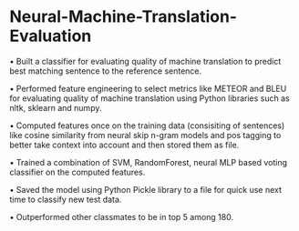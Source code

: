 # Neural-Machine-Translation-Evaluation

• Built a classifier for evaluating quality of machine translation to predict best matching sentence to the reference sentence.

• Performed feature engineering to select metrics like METEOR and BLEU for evaluating quality of machine translation
using Python libraries such as nltk, sklearn and numpy.

• Computed features once on the training data (consisiting of sentences) like cosine similarity from neural skip n-gram models and pos tagging to better take context into account and then stored them as file.

• Trained a combination of SVM, RandomForest, neural MLP based voting classifier on the computed features. 

• Saved the model using Python Pickle library to a file for quick use next time to classify new test data.

• Outperformed other classmates to be in top 5 among 180. 
